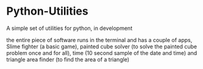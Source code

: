 # Python-Utilities
A simple set of utilities for python, in development

the entire piece of software runs in the terminal and has a couple of apps, Slime fighter (a basic game), painted cube solver (to solve the painted cube problem once and for all), time (10 second sample of the date and time) and triangle area finder (to find the area of a triangle)
